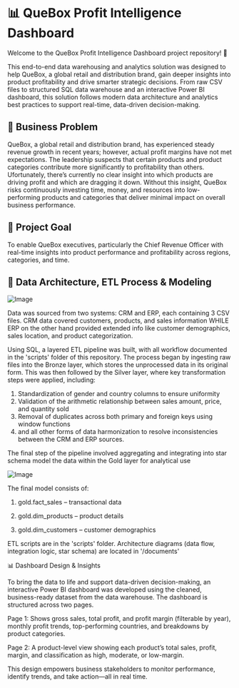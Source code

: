 #  📊 QueBox Profit Intelligence Dashboard

Welcome to the QueBox Profit Intelligence Dashboard project repository! 🚀

This end-to-end data warehousing and analytics solution was designed to help QueBox, a global retail and distribution brand, gain deeper insights into product profitability and drive smarter strategic decisions. From raw CSV files to structured SQL data warehouse and an interactive Power BI dashboard, this solution follows modern data architecture and analytics best practices to support real-time, data-driven decision-making.

## 🚨 Business Problem

QueBox, a global retail and distribution brand, has experienced steady revenue growth in recent years; however, actual profit margins have not met expectations. The leadership suspects that certain products and product categories contribute more significantly to profitability than others. Ufortunately, there’s currently no clear insight into which products are driving profit and which are dragging it down. Without this insight, QueBox risks continuously investing time, money, and resources into low-performing products and categories that deliver minimal impact on overall business performance.

## 🎯 Project Goal

To enable QueBox executives, particularly the Chief Revenue Officer with real-time insights into product performance and profitability across regions, categories, and time.

## 🧱 Data Architecture, ETL Process & Modeling

![Image](https://github.com/user-attachments/assets/c2312e74-880d-477c-ae2f-57b99c3f85a7)

Data was sourced from two systems: CRM and ERP, each containing 3 CSV files. CRM data covered customers, products, and sales information WHILE ERP on the other hand provided extended info like customer demographics, sales location, and product categorization.

Using SQL, a layered ETL pipeline was built, with all workflow documented in the 'scripts' folder of this repository. The process began by ingesting raw files into the Bronze layer, which stores the unprocessed data in its original form. This was then followed by the Silver layer, where key transformation steps were applied, including:
1. Standardization of gender and  country columns to ensure uniformity
2. Validation of the arithmetic relationship between sales amount, price, and quantity sold
3. Removal of duplicates across both primary and foreign keys using window functions
4. and all other forms of data harmonization to resolve inconsistencies between the CRM and ERP sources.

The final step of the pipeline involved aggregating and integrating into star schema model the data within the Gold layer for analytical use

![Image](https://github.com/user-attachments/assets/bc882804-6891-4cbb-ba8e-eee25f3e8131)

The final model consists of:

1. gold.fact_sales – transactional data

2. gold.dim_products – product details

3. gold.dim_customers – customer demographics

ETL scripts are in the 'scripts' folder. Architecture diagrams (data flow, integration logic, star schema) are located in '/documents'


📊 Dashboard Design & Insights


To bring the data to life and support data-driven decision-making, an interactive Power BI dashboard was developed using the cleaned, business-ready dataset from the data warehouse. The dashboard is structured across two pages. 

Page 1: Shows gross sales, total profit, and profit margin (filterable by year), monthly profit trends, top-performing countries, and breakdowns by product categories.

Page 2: A product-level view showing each product’s total sales, profit, margin, and classification as high, moderate, or low-margin.


This design empowers business stakeholders to monitor performance, identify trends, and take action—all in real time.
